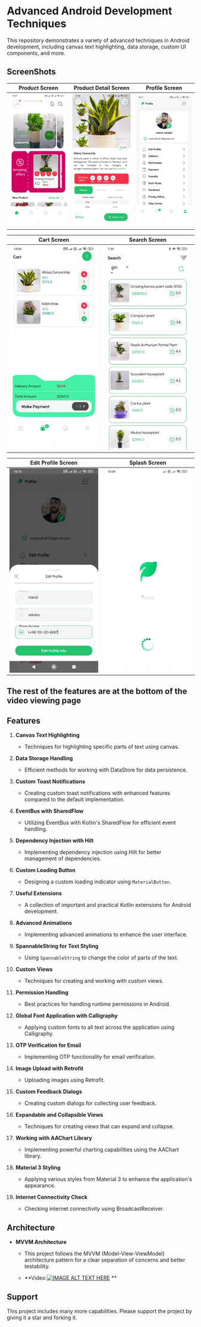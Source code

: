 # Advanced Android Development Techniques

This repository demonstrates a variety of advanced techniques in Android development, including canvas text highlighting, data storage, custom UI components, and more.
## ScreenShots

Product Screen             | Product Detail Screen     | Profile Screen
:-------------------------:|:-------------------------:|:-------------------------:
<img src="https://github.com/MehdiSekoba/potea/blob/master/art/Screenshot_2024-07-08-10-07-46-599_com.mehdisekoba.potea.jpg"/>|<img src="https://github.com/MehdiSekoba/potea/blob/master/art/Screenshot_2024-07-08-10-08-07-382_com.mehdisekoba.potea.jpg"/>  | <img src="https://github.com/MehdiSekoba/potea/blob/master/art/Screenshot_2024-07-08-10-11-04-860_com.mehdisekoba.potea.jpg"/>  |

Cart Screen               | Search Screen
:-------------------------:|:-------------------------:|
<img src="https://github.com/MehdiSekoba/potea/blob/master/art/Screenshot_2024-07-08-10-09-33-600_com.mehdisekoba.potea.jpg"/>| <img src="https://github.com/MehdiSekoba/potea/blob/master/art/Screenshot_2024-07-08-07-39-24-855_com.mehdisekoba.potea.jpg"/>  |

Edit Profile Screen            | Splash Screen          
:-------------------------:|:-------------------------:|
<img src="https://github.com/MehdiSekoba/potea/blob/master/art/Screenshot_2024-07-08-10-10-55-960_com.mehdisekoba.potea.jpg"/>|<img src="https://github.com/MehdiSekoba/potea/blob/master/art/Screenshot_2024-07-08-10-04-38-556_com.mehdisekoba.potea.jpg"/> |

## The rest of the features are at the bottom of the video viewing page
## Features

1. **Canvas Text Highlighting**
   - Techniques for highlighting specific parts of text using canvas.

2. **Data Storage Handling**
   - Efficient methods for working with DataStore for data persistence.

3. **Custom Toast Notifications**
   - Creating custom toast notifications with enhanced features compared to the default implementation.

4. **EventBus with SharedFlow**
   - Utilizing EventBus with Kotlin's SharedFlow for efficient event handling.

5. **Dependency Injection with Hilt**
   - Implementing dependency injection using Hilt for better management of dependencies.

6. **Custom Loading Button**
   - Designing a custom loading indicator using `MaterialButton`.

7. **Useful Extensions**
   - A collection of important and practical Kotlin extensions for Android development.

8. **Advanced Animations**
   - Implementing advanced animations to enhance the user interface.

9. **SpannableString for Text Styling**
   - Using `SpannableString` to change the color of parts of the text.

10. **Custom Views**
    - Techniques for creating and working with custom views.

11. **Permission Handling**
    - Best practices for handling runtime permissions in Android.

12. **Global Font Application with Calligraphy**
    - Applying custom fonts to all text across the application using Calligraphy.

13. **OTP Verification for Email**
    - Implementing OTP functionality for email verification.

14. **Image Upload with Retrofit**
    - Uploading images using Retrofit.

15. **Custom Feedback Dialogs**
    - Creating custom dialogs for collecting user feedback.

16. **Expandable and Collapsible Views**
    - Techniques for creating views that can expand and collapse.

17. **Working with AAChart Library**
    - Implementing powerful charting capabilities using the AAChart library.

18. **Material 3 Styling**
    - Applying various styles from Material 3 to enhance the application's appearance.

19. **Internet Connectivity Check**
    - Checking internet connectivity using BroadcastReceiver.

## Architecture

- **MVVM Architecture**
  - This project follows the MVVM (Model-View-ViewModel) architecture pattern for a clear separation of concerns and better testability.
 
  - **Video
[![IMAGE ALT TEXT HERE](https://img.youtube.com/vi/lAsvaVm-YwM/0.jpg)](https://www.youtube.com/embed/lAsvaVm-YwM?si=Dz1uh1FyMHOgSZ8x)
**

## Support

This project includes many more capabilities. Please support the project by giving it a star and forking it.

